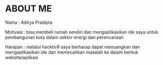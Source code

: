 # ABOUT ME


Nama : Aditya Pradipta

Motivasi : bisa membeli rumah sendiri dan mengaplikasikan ide saya untuk pembangunan kota dalam sektor energi dan perencanaan

Harapan : melalui hacktiv8 saya berharap dapat menuangkan dan mengaplikasikan ide dan memecahkan masalah ke dalam bentuk website/aplikasi
